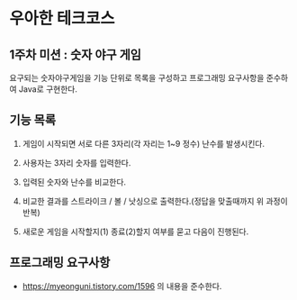 우아한 테크코스
===========
1주차 미션 : 숫자 야구 게임
---------------------
요구되는 숫자야구게임을 기능 단위로 목록을 구성하고 프로그래밍 요구사항을 준수하여 Java로 구현한다.

## 기능 목록
1. 게임이 시작되면 서로 다른 3자리(각 자리는 1~9 정수) 난수를 발생시킨다.

2. 사용자는 3자리 숫자를 입력한다.

3. 입력된 숫자와 난수를 비교한다.

4. 비교한 결과를 스트라이크 / 볼 / 낫싱으로 출력한다.(정답을 맞출때까지 위 과정이 반복)

5. 새로운 게임을 시작할지(1) 종료(2)할지 여부를 묻고 다음이 진행된다.

## 프로그래밍 요구사항
* https://myeonguni.tistory.com/1596 의 내용을 준수한다.
